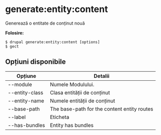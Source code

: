 # generate:entity:content
Generează o entitate de conținut nouă

**Folosire:**
```
$ drupal generate:entity:content [options]
$ gect  
```

## Opțiuni disponibile
Opțiune | Detalii
-------|-------------
--module | Numele Modulului.
--entity-class | Clasa entității de conținut
--entity-name | Numele entității de conținut
--base-path | The base-path for the content entity routes
--label | Eticheta
--has-bundles | Entity has bundles
